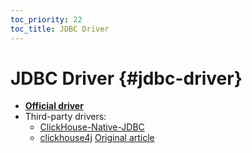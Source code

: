 ```yaml
---
toc_priority: 22
toc_title: JDBC Driver
---
```


# JDBC Driver {#jdbc-driver}

-   **[Official driver](https://github.com/ClickHouse/clickhouse-jdbc)**
-   Third-party drivers:
    -   [ClickHouse-Native-JDBC](https://github.com/housepower/ClickHouse-Native-JDBC)
    -   [clickhouse4j](https://github.com/blynkkk/clickhouse4j)
[Original article](https://clickhouse.tech/docs/en/interfaces/jdbc/) <!--hide-->
